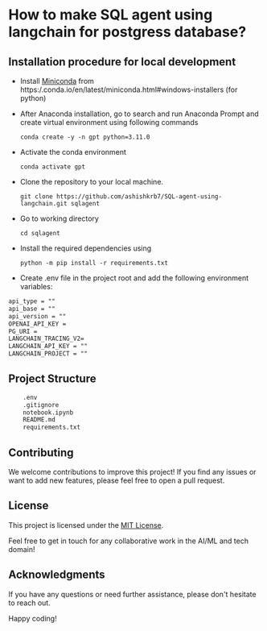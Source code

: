 # How to make SQL agent using langchain for postgress database?

## Installation procedure for local development

- Install [Miniconda](https://repo.anaconda.com/miniconda/Miniconda3-py310_23.3.1-0-Windows-x86_64.exe) from https:/.conda.io/en/latest/miniconda.html#windows-installers (for python)

- After Anaconda installation, go to search and run Anaconda Prompt and create virtual environment using following commands

    `conda create -y -n gpt python=3.11.0`

- Activate the conda environment

    `conda activate gpt`
    
- Clone the repository to your local machine. 

    `git clone https://github.com/ashishkrb7/SQL-agent-using-langchain.git sqlagent` 

- Go to working directory

    `cd sqlagent`

- Install the required dependencies using 

    `python -m pip install -r requirements.txt`

- Create .env file in the project root and add the following environment variables:

```txt
api_type = ""
api_base = ""
api_version = ""
OPENAI_API_KEY = 
PG_URI = 
LANGCHAIN_TRACING_V2=
LANGCHAIN_API_KEY = ""
LANGCHAIN_PROJECT = ""
```

## Project Structure

```txt
    .env
    .gitignore
    notebook.ipynb
    README.md
    requirements.txt
```

## Contributing

We welcome contributions to improve this project! If you find any issues or want to add new features, please feel free to open a pull request.

## License

This project is licensed under the [MIT License](LICENSE).

Feel free to get in touch for any collaborative work in the AI/ML and tech domain!

## Acknowledgments

If you have any questions or need further assistance, please don't hesitate to reach out.

Happy coding!

